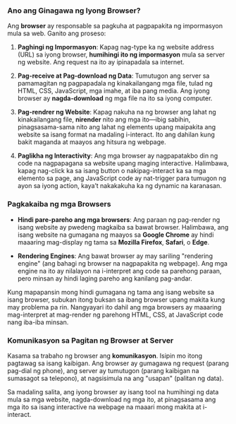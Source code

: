 ### Ano ang Ginagawa ng Iyong Browser?

Ang **browser** ay responsable sa pagkuha at pagpapakita ng impormasyon mula sa web. Ganito ang proseso:

1. **Paghingi ng Impormasyon**: Kapag nag-type ka ng website address (URL) sa iyong browser, **humihingi ito ng impormasyon** mula sa server ng website. Ang request na ito ay ipinapadala sa internet.

2. **Pag-receive at Pag-download ng Data**: Tumutugon ang server sa pamamagitan ng pagpapadala ng kinakailangang mga file, tulad ng HTML, CSS, JavaScript, mga imahe, at iba pang media. Ang iyong browser ay **nagda-download** ng mga file na ito sa iyong computer.

3. **Pag-rendrer ng Website**: Kapag nakuha na ng browser ang lahat ng kinakailangang file, **nirender** nito ang mga ito—ibig sabihin, pinagsasama-sama nito ang lahat ng elements upang maipakita ang website sa isang format na madaling i-interact. Ito ang dahilan kung bakit maganda at maayos ang hitsura ng webpage.

4. **Paglikha ng Interactivity**: Ang mga browser ay nagpapatakbo din ng code na nagpapagana sa website upang maging interactive. Halimbawa, kapag nag-click ka sa isang button o nakipag-interact ka sa mga elemento sa page, ang JavaScript code ay nat-trigger para tumugon ng ayon sa iyong action, kaya’t nakakakuha ka ng dynamic na karanasan.

### Pagkakaiba ng mga Browsers

- **Hindi pare-pareho ang mga browsers**: Ang paraan ng pag-render ng isang website ay pwedeng magkaiba sa bawat browser. Halimbawa, ang isang website na gumagana ng maayos sa **Google Chrome** ay hindi maaaring mag-display ng tama sa **Mozilla Firefox**, **Safari**, o **Edge**.

- **Rendering Engines**: Ang bawat browser ay may sariling "rendering engine" (ang bahagi ng browser na nagpapakita ng webpage). Ang mga engine na ito ay nilalayon na i-interpret ang code sa parehong paraan, pero minsan ay hindi laging pareho ang kanilang pag-andar.

Kung mapapansin mong hindi gumagana ng tama ang isang website sa isang browser, subukan itong buksan sa ibang browser upang makita kung may problema pa rin. Nangyayari ito dahil ang mga browsers ay maaaring mag-interpret at mag-render ng parehong HTML, CSS, at JavaScript code nang iba-iba minsan.

### Komunikasyon sa Pagitan ng Browser at Server

Kasama sa trabaho ng browser ang **komunikasyon**. Isipin mo itong pagtawag sa isang kaibigan. Ang browser ay gumagawa ng request (parang pag-dial ng phone), ang server ay tumutugon (parang kaibigan na sumasagot sa telepono), at nagsisimula na ang "usapan" (palitan ng data).

Sa madaling salita, ang iyong browser ay isang tool na humihingi ng data mula sa mga website, nagda-download ng mga ito, at pinagsasama ang mga ito sa isang interactive na webpage na maaari mong makita at i-interact.